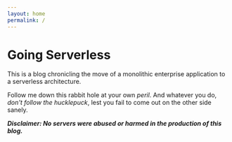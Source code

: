 ```yaml
---
layout: home
permalink: /
---
```


# Going Serverless

This is a blog chronicling the move of a monolithic enterprise application 
to a serverless architecture.

Follow me down this rabbit hole at your own *peril*. 
And whatever you do, *don't follow the hucklepuck*, 
lest you fail to come out on the other side sanely.

***Disclaimer: No servers were abused or harmed in the production of this blog.***